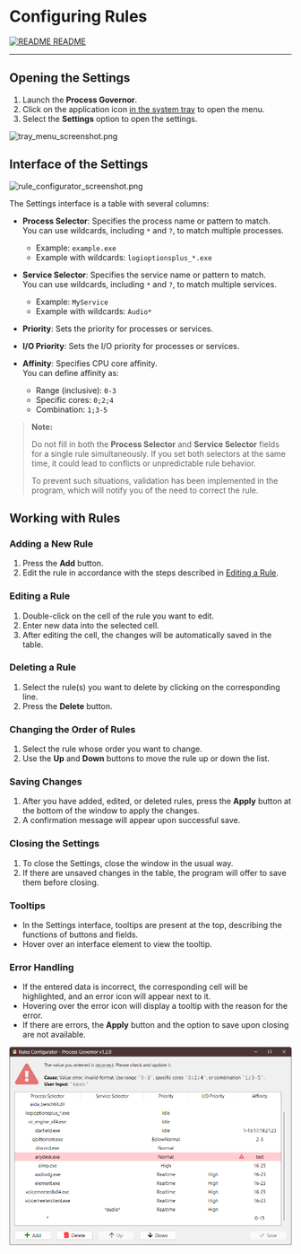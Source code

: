 # Configuring Rules

[![README](icons/readme.png) README](README.md)

---

## Opening the Settings

1. Launch the **Process Governor**.
2. Click on the application icon <u>in the system tray</u> to open the menu.
3. Select the **Settings** option to open the settings.

![tray_menu_screenshot.png](images/tray_menu_screenshot.png)

## Interface of the Settings

![rule_configurator_screenshot.png](images/rule_configurator_screenshot.png)

The Settings interface is a table with several columns:

- **Process Selector**: Specifies the process name or pattern to match.  
  You can use wildcards, including `*` and `?`, to match multiple processes.
    - Example: `example.exe`
    - Example with wildcards: `logioptionsplus_*.exe`


- **Service Selector**: Specifies the service name or pattern to match.  
  You can use wildcards, including `*` and `?`, to match multiple services.
    - Example: `MyService`
    - Example with wildcards: `Audio*`


- **Priority**: Sets the priority for processes or services.
- **I/O Priority**: Sets the I/O priority for processes or services.
- **Affinity**: Specifies CPU core affinity.  
  You can define affinity as:
    - Range (inclusive): `0-3`
    - Specific cores: `0;2;4`
    - Combination: `1;3-5`

> **Note:**
>
> Do not fill in both the **Process Selector** and **Service Selector** fields for a single rule simultaneously.
> If you set both selectors at the same time, it could lead to conflicts or unpredictable rule behavior.
>
> To prevent such situations, validation has been implemented in the program, which will notify you of the need to
> correct the rule.

## Working with Rules

### Adding a New Rule

1. Press the **Add** button.
2. Edit the rule in accordance with the steps described in [Editing a Rule](#editing-a-rule).

### Editing a Rule

1. Double-click on the cell of the rule you want to edit.
2. Enter new data into the selected cell.
3. After editing the cell, the changes will be automatically saved in the table.

### Deleting a Rule

1. Select the rule(s) you want to delete by clicking on the corresponding line.
2. Press the **Delete** button.

### Changing the Order of Rules

1. Select the rule whose order you want to change.
2. Use the **Up** and **Down** buttons to move the rule up or down the list.

### Saving Changes

1. After you have added, edited, or deleted rules, press the **Apply** button at the bottom of the window to apply the
   changes.
2. A confirmation message will appear upon successful save.

### Closing the Settings

1. To close the Settings, close the window in the usual way.
2. If there are unsaved changes in the table, the program will offer to save them before closing.

### Tooltips

- In the Settings interface, tooltips are present at the top, describing the functions of buttons and fields.
- Hover over an interface element to view the tooltip.

### Error Handling

- If the entered data is incorrect, the corresponding cell will be highlighted, and an error icon will appear next to
  it.
- Hovering over the error icon will display a tooltip with the reason for the error.
- If there are errors, the **Apply** button and the option to save upon closing are not available.

![rule_configurator_with_error_screenshot.png](images/rule_configurator_with_error_screenshot.png)